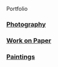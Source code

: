 Portfolio

### <a href="/photography">Photography</a>

### <a href="/paper">Work on Paper</a>

### <a href="/paintings">Paintings</a>
